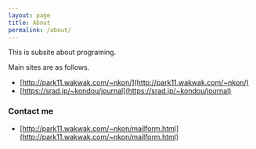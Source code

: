 ```yaml
---
layout: page
title: About
permalink: /about/
---
```


This is subsite about programing.

Main sites are as follows.

* [http://park11.wakwak.com/~nkon/](http://park11.wakwak.com/~nkon/)
* [https://srad.jp/~kondou/journal](https://srad.jp/~kondou/journal)


### Contact me

* [http://park11.wakwak.com/~nkon/mailform.html](http://park11.wakwak.com/~nkon/mailform.html)
